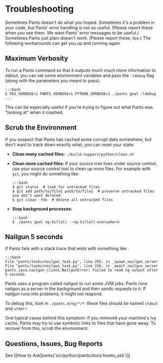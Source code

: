 Troubleshooting
===============

Sometimes Pants doesn't do what you hoped. Sometimes it's a problem in
your code, but Pants' error handling is not so useful. (Please report
these when you see them. We want Pants' error messages to be useful.)
Sometimes Pants just plain doesn't work. (Please report these, too.) The
following workarounds can get you up and running again.

<a xmark="tshoot_verbosity"> </a>

Maximum Verbosity
-----------------

To run a Pants command so that it outputs much much more information to
stdout, you can set some environment variables and pass the `-ldebug`
flag (along with the parameters you meant to pass):

    :::bash
    $ PEX_VERBOSE=1 PANTS_VERBOSE=1 PYTHON_VERBOSE=1 ./pants goal -ldebug ...

This can be especially useful if you're trying to figure out what Pants
was "looking at" when it crashed.

<a xmark="washpants"> </a>

Scrub the Environment
---------------------

If you suspect that Pants has cached some corrupt data somewhere, but
don't want to track down exactly what, you can reset your state:

-   **Clean many cached files:** `./build-support/python/clean.sh`
-   **Clean more cached files:** If your source tree lives under source
    control, use your source control tool to clean up more files. For
    example with `git`, you might do something like:

        :::bash
        $ git status  # look for untracked files
        $ git add path/to/file1 path/to/file2  # preserve untracked files you don't want deleted
        $ git clean -fdx  # delete all untracked files

-   **Stop background processes:**

        :::bash
        $ ./pants goal ng-killall --ng-killall-everywhere

Nailgun 5 seconds
-----------------

If Pants fails with a stack trace that ends with something like :

    :::bash
    File "pants/tasks/nailgun_task.py", line 255, in _spawn_nailgun_server
    File "pants/tasks/nailgun_task.py", line 226, in _await_nailgun_server
    pants.java.nailgun_client.NailgunError: Failed to read ng output after 5 seconds

Pants uses a program called nailgun to run some JVM jobs. Pants runs
nailgun as a server in the background and then sends requests to it. If
nailgun runs into problems, it might not respond.

To debug this, look in `./pants.d/ng/*/*`: these files should be named
`stdout` and `stderr`.

One typical cause behind this symptom: if you removed your machine's Ivy
cache, Pants may try to use symbolic links to files that have gone away.
To recover from this, <a xref="washpants">scrub the environment</a>.

Questions, Issues, Bug Reports
------------------------------

See [[How to Ask|pants('src/python/pants/docs:howto_ask')]]
